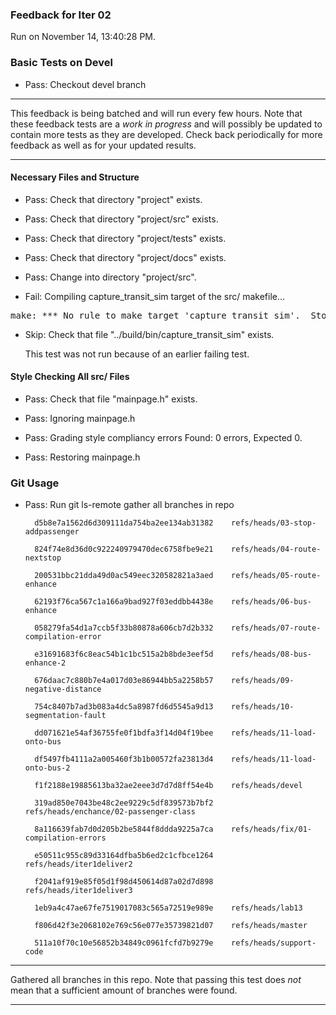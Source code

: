 ### Feedback for Iter 02

Run on November 14, 13:40:28 PM.


### Basic Tests on Devel

+ Pass: Checkout devel branch



<hr>

This feedback is being batched and will run every few hours. Note that these feedback tests are a *work in progress* and will possibly be updated to contain more tests as they are developed. Check back periodically for more feedback as well as for your updated results.

<hr>


#### Necessary Files and Structure

+ Pass: Check that directory "project" exists.

+ Pass: Check that directory "project/src" exists.

+ Pass: Check that directory "project/tests" exists.

+ Pass: Check that directory "project/docs" exists.

+ Pass: Change into directory "project/src".

+ Fail: Compiling capture_transit_sim target of the src/ makefile...

<pre>make: *** No rule to make target 'capture_transit_sim'.  Stop.
</pre>



+ Skip: Check that file "../build/bin/capture_transit_sim" exists.

  This test was not run because of an earlier failing test.


#### Style Checking All src/ Files

+ Pass: Check that file "mainpage.h" exists.

+ Pass: Ignoring mainpage.h



+ Pass: Grading style compliancy errors Found: 0 errors, Expected 0.

+ Pass: Restoring mainpage.h




### Git Usage

+ Pass: Run git ls-remote gather all branches in repo

		d5b8e7a1562d6d309111da754ba2ee134ab31382	refs/heads/03-stop-addpassenger

		824f74e8d36d0c922240979470dec6758fbe9e21	refs/heads/04-route-nextstop

		200531bbc21dda49d0ac549eec320582821a3aed	refs/heads/05-route-enhance

		62193f76ca567c1a166a9bad927f03eddbb4438e	refs/heads/06-bus-enhance

		058279fa54d1a7ccb5f33b80878a606cb7d2b332	refs/heads/07-route-compilation-error

		e31691683f6c8eac54b1c1bc515a2b8bde3eef5d	refs/heads/08-bus-enhance-2

		676daac7c880b7e4a017d03e86944bb5a2258b57	refs/heads/09-negative-distance

		754c8407b7ad3b083a4dc5a8987fd6d5545a9d13	refs/heads/10-segmentation-fault

		dd071621e54af36755fe0f1bdfa3f14d04f19bee	refs/heads/11-load-onto-bus

		df5497fb4111a2a005460f3b1b00572fa23813d4	refs/heads/11-load-onto-bus-2

		f1f2188e19885613ba32ae2eee3d7d7d8ff54e4b	refs/heads/devel

		319ad850e7043be48c2ee9229c5df839573b7bf2	refs/heads/enchance/02-passenger-class

		8a116639fab7d0d205b2be5844f8ddda9225a7ca	refs/heads/fix/01-compilation-errors

		e50511c955c89d33164dfba5b6ed2c1cfbce1264	refs/heads/iter1deliver2

		f2041af919e85f05d1f98d450614d87a02d7d898	refs/heads/iter1deliver3

		1eb9a4c47ae67fe7519017083c565a72519e989e	refs/heads/lab13

		f806d42f3e2068102e769c56e077e35739821d07	refs/heads/master

		511a10f70c10e56852b34849c0961fcfd7b9279e	refs/heads/support-code



<hr>

Gathered all branches in this repo. Note that passing this test does *not* mean that a sufficient amount of branches were found.

<hr>

